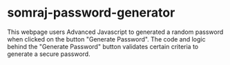 # somraj-password-generator

This webpage users Advanced Javascript to generated a random password when clicked on the button "Generate Password". The code and logic behind the "Generate Password" button validates certain criteria to generate a secure password. 

